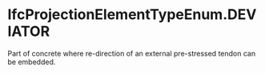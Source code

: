 IfcProjectionElementTypeEnum.DEVIATOR
=====================================
Part of concrete where re-direction of an external pre-stressed tendon can be
embedded.


